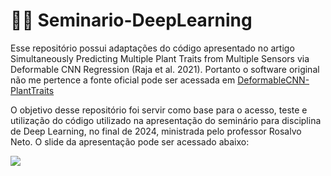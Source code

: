 # 🥬🤖 Seminario-DeepLearning

Esse repositório possui adaptações do código apresentado no artigo Simultaneously Predicting Multiple Plant Traits from Multiple Sensors via Deformable CNN Regression (Raja et al. 2021). Portanto o software original não me pertence a fonte oficial pode ser acessada em [DeformableCNN-PlantTraits](https://github.com/plant-ai-biophysics-lab/DeformableCNN-PlantTraits)

O objetivo desse repositório foi servir como base para o acesso, teste e utilização do código utilizado na apresentação do seminário para disciplina de Deep Learning, no final de 2024, ministrada pelo professor Rosalvo Neto.
O slide da apresentação pode ser acessado abaixo:

<a href="https://drive.google.com/file/d/10puoe6f2BYKTW1PfpvDlorhlv6SkUJRn/view?usp=sharing">
  <img src="https://github.com/user-attachments/assets/93722901-cd47-4376-aac2-173b597f4f91">
</a>
